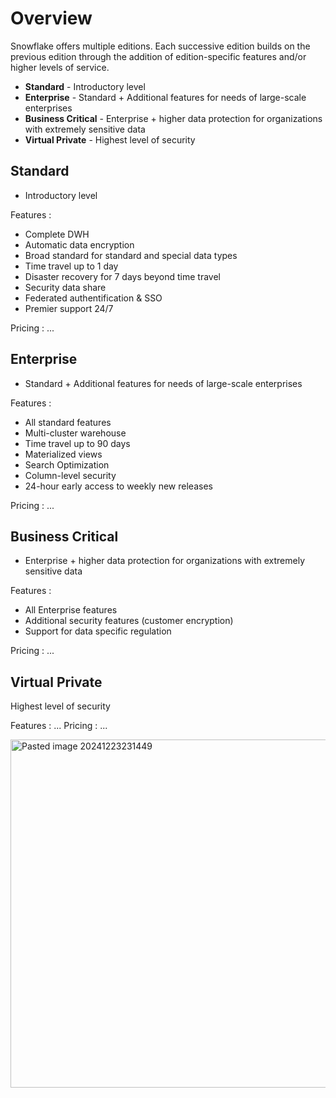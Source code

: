 # Overview 

Snowflake offers multiple editions. Each successive edition builds on the previous edition through the addition of edition-specific features and/or higher levels of service. 
  
* **Standard** - Introductory level
* **Enterprise** - Standard +  Additional features for needs of large-scale enterprises
* **Business Critical**  -  Enterprise + higher data protection for organizations with extremely sensitive data 
* **Virtual Private**  -  Highest level of security
  
## Standard 

* Introductory level

Features : 

- Complete DWH 
- Automatic data encryption 
- Broad standard for standard and special data types 
- Time travel up to 1 day 
- Disaster recovery for 7 days  beyond time travel 
- Security data share 
- Federated authentification & SSO 
- Premier support 24/7 


Pricing : ... 

## Enterprise 

*  Standard +  Additional features for needs of large-scale enterprises
  
Features :

- All standard features 
- Multi-cluster warehouse 
- Time travel up to 90 days 
- Materialized views 
- Search Optimization 
- Column-level security 
- 24-hour early access to weekly new releases
  
Pricing : 
... 

## Business Critical 
* Enterprise + higher data protection for organizations with extremely sensitive data 

Features : 
- All Enterprise features 
- Additional security features (customer encryption)
- Support for data specific regulation 

Pricing : 
... 
## Virtual Private 
Highest level of security 

Features : 
...
Pricing : 
... 

<img width="557" alt="Pasted image 20241223231449" src="https://github.com/user-attachments/assets/e2c98002-54cb-4e0b-87d9-5dc046f64bfd" />

